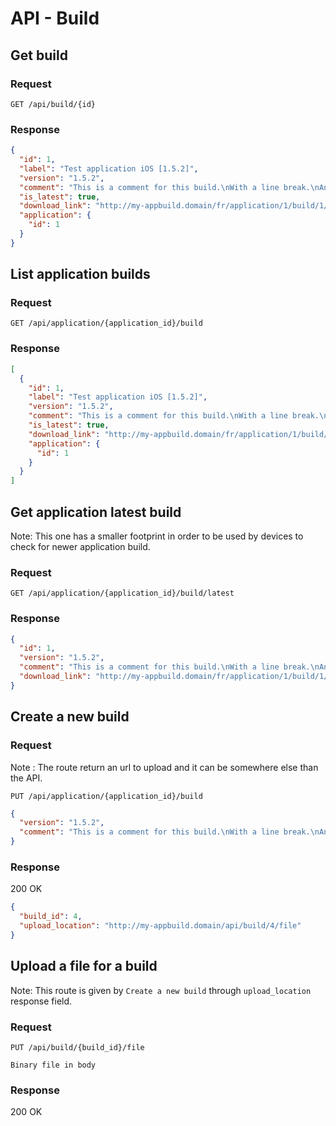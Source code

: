 # API - Build

## Get build

### Request

```
GET /api/build/{id}
```

### Response

```json
{
  "id": 1,
  "label": "Test application iOS [1.5.2]",
  "version": "1.5.2",
  "comment": "This is a comment for this build.\nWith a line break.\nAnd another one.\n",
  "is_latest": true,
  "download_link": "http://my-appbuild.domain/fr/application/1/build/1/download",
  "application": {
    "id": 1
  }
}
```

## List application builds

### Request

```
GET /api/application/{application_id}/build
```

### Response

```json
[
  {
    "id": 1,
    "label": "Test application iOS [1.5.2]",
    "version": "1.5.2",
    "comment": "This is a comment for this build.\nWith a line break.\nAnd another one.\n",
    "is_latest": true,
    "download_link": "http://my-appbuild.domain/fr/application/1/build/1/download",
    "application": {
      "id": 1
    }
  }
]
```

## Get application latest build

Note: This one has a smaller footprint in order to be used by devices to check for newer application build.

### Request

```
GET /api/application/{application_id}/build/latest
```

### Response

```json
{
  "id": 1,
  "version": "1.5.2",
  "comment": "This is a comment for this build.\nWith a line break.\nAnd another one.\n",
  "download_link": "http://my-appbuild.domain/fr/application/1/build/1/download"
}
```

## Create a new build

### Request

Note : The route return an url to upload and it can be somewhere else than the API.

```
PUT /api/application/{application_id}/build
```
```json
{
  "version": "1.5.2",
  "comment": "This is a comment for this build.\nWith a line break.\nAnd another one.\n"
}
```

### Response

200 OK

```json
{
  "build_id": 4,
  "upload_location": "http://my-appbuild.domain/api/build/4/file"
}
```

## Upload a file for a build

Note: This route is given by `Create a new build` through `upload_location` response field.

### Request

```
PUT /api/build/{build_id}/file
```

```
Binary file in body
```

### Response

200 OK
